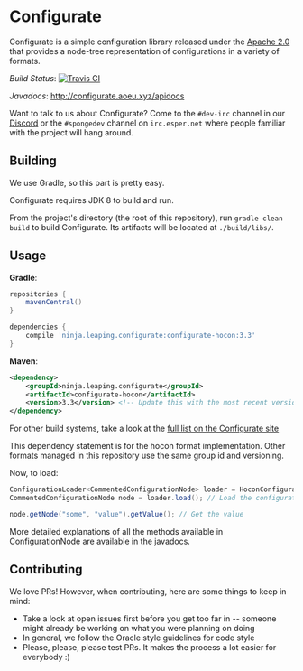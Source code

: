 # Configurate
Configurate is a simple configuration library released under the [Apache 2.0](LICENSE) that provides a node-tree representation of configurations in a variety of formats.

*Build Status*: [![Travis CI](https://travis-ci.org/SpongePowered/configurate.svg)](https://travis-ci.org/SpongePowered/configurate)

*Javadocs*: http://configurate.aoeu.xyz/apidocs

Want to talk to us about Configurate? Come to the `#dev-irc` channel in our [Discord](https://discord.gg/PtaGRAs) or the `#spongedev` channel on `irc.esper.net` where people familiar with the project will hang around.


## Building
We use Gradle, so this part is pretty easy. 

Configurate requires JDK 8 to build and run.

From the project's directory (the root of this repository), run `gradle clean build` to build Configurate. Its artifacts will be located at `./build/libs/`.

## Usage

**Gradle**:
```groovy
repositories {
    mavenCentral()
}

dependencies {
    compile 'ninja.leaping.configurate:configurate-hocon:3.3'
}
```

**Maven**:
```xml
<dependency>
    <groupId>ninja.leaping.configurate</groupId>
    <artifactId>configurate-hocon</artifactId>
    <version>3.3</version> <!-- Update this with the most recent version -->
</dependency>
``` 

For other build systems, take a look at the [full list on the Configurate site](http://configurate.aoeu.xyz/configurate-hocon/dependency-info.html)

This dependency statement is for the hocon format implementation. Other formats managed in this repository use the same group id and versioning.

Now, to load:
```java
ConfigurationLoader<CommentedConfigurationNode> loader = HoconConfigurationLoader.builder().setPath(file).build(); // Create the loader
CommentedConfigurationNode node = loader.load(); // Load the configuration into memory

node.getNode("some", "value").getValue(); // Get the value
```
More detailed explanations of all the methods available in ConfigurationNode are available in the javadocs.

## Contributing
We love PRs! However, when contributing, here are some things to keep in mind:

- Take a look at open issues first before you get too far in -- someone might already be working on what you were planning on doing
- In general, we follow the Oracle style guidelines for code style
- Please, please, please test PRs. It makes the process a lot easier for everybody :)

